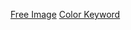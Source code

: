 
[Free Image](https://www.flaticon.com/home)
[Color Keyword](https://www.w3.org/TR/SVG11/types.html#ColorKeywords)